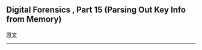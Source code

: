 ## Digital Forensics , Part 15 (Parsing Out Key Info from Memory)













[原文](https://null-byte.wonderhowto.com/how-to/hack-like-pro-digital-forensics-for-aspiring-hacker-part-15-parsing-out-key-info-from-memory-0169435/)

---